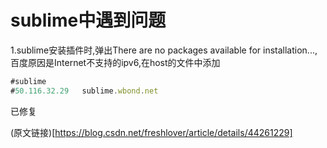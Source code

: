 # sublime中遇到问题

1.sublime安装插件时,弹出There are no packages available for installation...,百度原因是Internet不支持的ipv6,在host的文件中添加

```javascript
#sublime
#50.116.32.29   sublime.wbond.net
```

已修复

(原文链接)[https://blog.csdn.net/freshlover/article/details/44261229]
